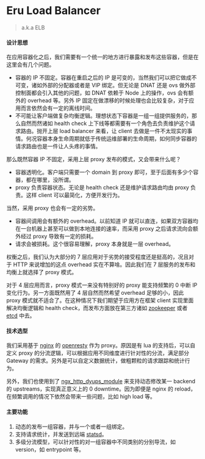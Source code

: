# Eru Load Balancer
> a.k.a ELB

#### 设计思想

在应用容器化之后，我们需要有一个统一的地方进行暴露和发布这些容器，但是在这里会有几个问题。

* 容器的 IP 不固定。容器在重启之后的 IP 是可变的，当然我们可以把它做成不可变，诸如外部的分配器或者是 VIP 绑定。但无论是 DNAT 还是 ovs 做外部控制面都会引入其他的问题，如 DNAT 依赖于 Node 上的操作，ovs 会有额外的 overhead 等。另外 IP 固定在做漂移的时候处理也会比较复杂，对于应用而言依然会有一定的离线时间。
* 不可能让客户端做复杂均衡逻辑。理想状态下容器是一组一组提供服务的，那么自然而然诸如 health check 上下线等都需要有一个角色去负责维护这个请求路由。抛开上层 load balancer 来看，让 client 去做是一件不太现实的事情。何况容器本身生命周期就低于传统运维部署的生命周期，如何同步容器的请求路由也是一件让人头疼的事情。

那么既然容器 IP 不固定，采用上层 proxy 发布的模式，又会带来什么呢？

* 容器透明化。客户端只需要一个 domain 到 proxy 即可，至于后面有多少个容器，都在哪里，没所谓。
* proxy 负责容器状态。无论是 health check 还是维护请求路由均由 proxy 负责。这样 client 可以最简化，方便开发行为。

当然，采用 proxy 也会有一定的劣势。

* 容器间调用会有额外的 overhead。以前知道 IP 就可以直连，如果双方容器均在一台机器上甚至可以做到本地连接的速率，而采用 proxy 之后请求流向会额外经过 proxy 导致有一定的损耗。
* 请求会被损耗。这个很容易理解，proxy 本身就是一层 overhead。

权衡之后，我们认为大部分的 7 层应用对于劣势的接受程度还是挺高的，况且对于 HTTP 来说增加的这点 overhead 实在不算啥。因此我们在 7 层服务的发布和均衡上就选择了 proxy 模式。

对于 4 层应用而言，proxy 模式一来没有特别好的 proxy 能支持频繁的 0 中断 IP 变化行为。另一方面既然用了 4 层自然而然希望 overhead 足够的小，因此 proxy 模式就不适合了。在这种情况下我们期望于应用方在框架 client 实现里面解决均衡逻辑和 health check，而发布方面放在第三方诸如 [zookeeper](https://zookeeper.apache.org/) 或者 [etcd](https://github.com/coreos/etcd) 中去。

#### 技术选型

我们采用基于 [nginx](https://nginx.org/en) 的 [openresty](https://openresty.org/en/) 作为 proxy。原因是有 lua 的支持后，可以自定义 proxy 的分流逻辑，可以根据应用不同维度进行针对性的分流，满足部分 Gateway 的需求。另外是可以自定义数据统计，做粗颗粒的请求跟踪和统计行为。

另外，我们也使用到了 [ngx_http_dyups_module](https://github.com/yzprofile/ngx_http_dyups_module) 来支持动态修改某一 backend 的 upstreams，实现真正意义上的 0 downtime。因为即便是 nginx 的 reload，在频繁调用的情况下依然会带来一些问题，比如 high load 等。

#### 主要功能

1. 动态的发布一组容器，并与一个或者一组绑定。
2. 支持请求统计，并发送到远端 [statsd](https://github.com/etsy/statsd)。
3. 多级分流模型，可以针对性的对一组容器中不同类别的分别导流，如 version，如 entrypoint 等。